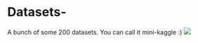 # Datasets-
A bunch of some 200 datasets. You can call it mini-kaggle :)
<img src="https://upload.wikimedia.org/wikipedia/commons/thumb/6/6d/Data_types_-_en.svg/1200px-Data_types_-_en.svg.png">
